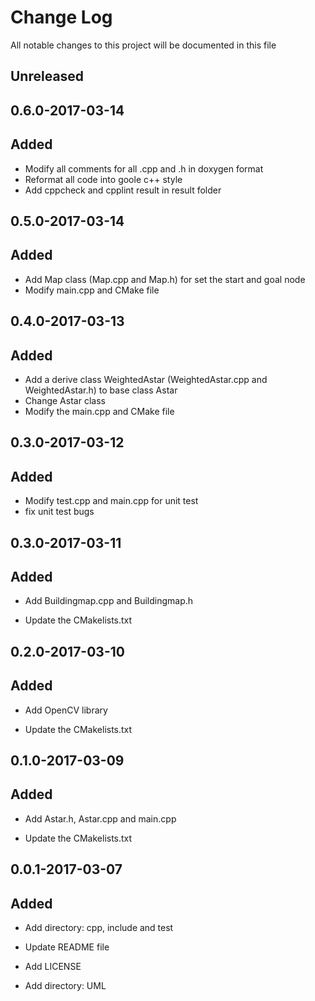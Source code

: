 # Change Log

All notable changes to this project will be documented in this file

## Unreleased


## 0.6.0-2017-03-14
## Added
* Modify all comments for all .cpp and .h in doxygen format
* Reformat all code into goole c++ style
* Add cppcheck and cpplint result in result folder

## 0.5.0-2017-03-14

## Added

* Add Map class (Map.cpp and Map.h) for set the start and goal node
* Modify main.cpp and CMake file

## 0.4.0-2017-03-13

## Added
 * Add a derive class WeightedAstar (WeightedAstar.cpp and WeightedAstar.h) to base class Astar
 * Change Astar class
 * Modify the main.cpp and CMake file

## 0.3.0-2017-03-12

## Added

* Modify test.cpp and main.cpp for unit test
* fix unit test bugs

## 0.3.0-2017-03-11

## Added

* Add Buildingmap.cpp and Buildingmap.h

* Update the CMakelists.txt

## 0.2.0-2017-03-10

## Added

* Add OpenCV library

* Update the CMakelists.txt


## 0.1.0-2017-03-09

## Added

* Add Astar.h, Astar.cpp and main.cpp

* Update the CMakelists.txt


## 0.0.1-2017-03-07

## Added

* Add directory: cpp, include and test

* Update README file

* Add LICENSE

* Add directory: UML
